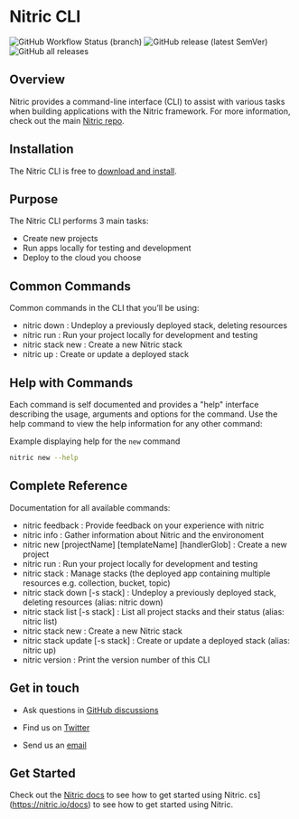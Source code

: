 # Nitric CLI

![GitHub Workflow Status (branch)](https://img.shields.io/github/workflow/status/nitrictech/cli/Tests/develop?label=tests)
![GitHub release (latest SemVer)](https://img.shields.io/github/v/release/nitrictech/cli)
![GitHub all releases](https://img.shields.io/github/downloads/nitrictech/cli/total)

## Overview

Nitric provides a command-line interface (CLI) to assist with various tasks when building applications with the Nitric framework. For more information, check out the main [Nitric repo](https://github.com/nitrictech/nitric).

## Installation

The Nitric CLI is free to [download and install](https://nitric.io/docs/installation).

## Purpose

The Nitric CLI performs 3 main tasks:

- Create new projects
- Run apps locally for testing and development
- Deploy to the cloud you choose

## Common Commands

Common commands in the CLI that you’ll be using:

- nitric down            : Undeploy a previously deployed stack, deleting resources
- nitric run             : Run your project locally for development and testing
- nitric stack new       : Create a new Nitric stack
- nitric up              : Create or update a deployed stack

## Help with Commands

Each command is self documented and provides a "help" interface describing the usage, arguments and options for the command. Use the help command to view the help information for any other command:

Example displaying help for the `new` command

```bash
nitric new --help
```

## Complete Reference

Documentation for all available commands:

- nitric feedback        : Provide feedback on your experience with nitric
- nitric info            : Gather information about Nitric and the environoment
- nitric new [projectName] [templateName] [handlerGlob] : Create a new project
- nitric run             : Run your project locally for development and testing
- nitric stack           : Manage stacks (the deployed app containing multiple resources e.g. collection, bucket, topic)
- nitric stack down [-s stack] : Undeploy a previously deployed stack, deleting resources
  (alias: nitric down)
- nitric stack list [-s stack] : List all project stacks and their status
  (alias: nitric list)
- nitric stack new       : Create a new Nitric stack
- nitric stack update [-s stack] : Create or update a deployed stack
  (alias: nitric up)
- nitric version         : Print the version number of this CLI

## Get in touch

- Ask questions in [GitHub discussions](https://github.com/nitrictech/nitric/discussions)

- Find us on [Twitter](https://twitter.com/nitric_io)

- Send us an [email](mailto:maintainers@nitric.io)

## Get Started

Check out the [Nitric docs](https://nitric.io/docs) to see how to get started using Nitric.
cs](https://nitric.io/docs) to see how to get started using Nitric.
